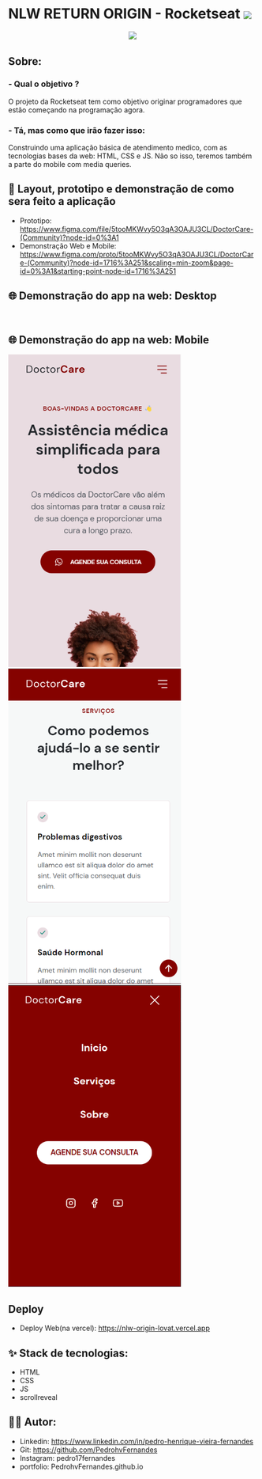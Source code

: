 # NLW RETURN ORIGIN - Rocketseat <img  align='center' width='100px' src='https://yt3.ggpht.com/ytc/AKedOLQkXnYChXAHOeBQLzwhk1_BHYgUXs6ITQOakoeNoQ=s176-c-k-c0x00ffffff-no-rj'/>

<p align='center'>
<img src='https://github.com/PedrohvFernandes/nlw-return-impulse-feedback-widget/blob/master/screenshots/astronautaCodeNLWReturn.png'/>
</p>

## Sobre:
### - Qual o objetivo ?
O projeto da Rocketseat tem como objetivo originar programadores que estão começando na programação agora.
### - Tá, mas como que irão fazer isso:
Construindo uma aplicação básica de atendimento medico, com as tecnologias bases da web: HTML, CSS e JS. Não so isso, teremos também a parte do mobile com media queries.

## 🔖 Layout, prototipo e demonstração de como sera feito a aplicação
- Prototipo: https://www.figma.com/file/5tooMKWvy5O3qA3OAJU3CL/DoctorCare-(Community)?node-id=0%3A1
- Demonstração Web e Mobile: https://www.figma.com/proto/5tooMKWvy5O3qA3OAJU3CL/DoctorCare-(Community)?node-id=1716%3A251&scaling=min-zoom&page-id=0%3A1&starting-point-node-id=1716%3A251

## 🌐 Demonstração do app na web: Desktop
<img width='350' src=''/>

## 🌐 Demonstração do app na web: Mobile
<img width='350' src='https://github.com/PedrohvFernandes/NLW-ORIGIN/blob/main/assets/img/screenshot/Mobile/Screen2.png'/>
<img width='350' src='https://github.com/PedrohvFernandes/NLW-ORIGIN/blob/main/assets/img/screenshot/Mobile/Screen2DescendoApagina.png'/>
<img width='350' src='https://github.com/PedrohvFernandes/NLW-ORIGIN/blob/main/assets/img/screenshot/Mobile/Screen2MenuExpanded.png'/>


## Deploy
- Deploy Web(na vercel): https://nlw-origin-lovat.vercel.app

## ✨ Stack de tecnologias:
- HTML
- CSS
- JS
- scrollreveal

## 👨‍💻 Autor:
- Linkedin: https://www.linkedin.com/in/pedro-henrique-vieira-fernandes
- Git: https://github.com/PedrohvFernandes
- Instagram: pedro17fernandes
- portfolio: PedrohvFernandes.github.io
